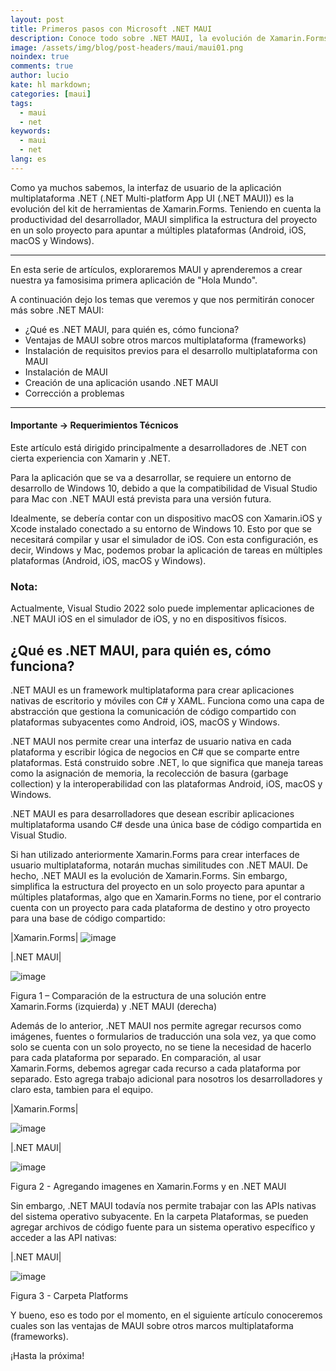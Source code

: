 ```yaml
---
layout: post
title: Primeros pasos con Microsoft .NET MAUI
description: Conoce todo sobre .NET MAUI, la evolución de Xamarin.Forms. - Primer articulo -
image: /assets/img/blog/post-headers/maui/maui01.png
noindex: true
comments: true
author: lucio
kate: hl markdown;
categories: [maui]
tags:
  - maui
  - net
keywords:
  - maui
  - net
lang: es
---
```


Como ya muchos sabemos, la interfaz de usuario de la aplicación multiplataforma .NET (.NET Multi-platform App UI (.NET MAUI)) es la evolución del kit de herramientas de Xamarin.Forms. Teniendo en cuenta la productividad del desarrollador, MAUI simplifica la estructura del proyecto en un solo proyecto para apuntar a múltiples plataformas (Android, iOS, macOS y Windows).

-------------------------------------------------------------------------------

En esta serie de artículos, exploraremos MAUI y aprenderemos a crear nuestra ya famosisima primera aplicación de "Hola Mundo".

A continuación dejo los temas que veremos y que nos permitirán conocer más sobre .NET MAUI:

- ¿Qué es .NET MAUI, para quién es, cómo funciona?
- Ventajas de MAUI sobre otros marcos multiplataforma (frameworks)
- Instalación de requisitos previos para el desarrollo multiplataforma con MAUI
- Instalación de MAUI
- Creación de una aplicación usando .NET MAUI 
- Corrección a problemas

---------------------------------------------------------

#### Importante -> Requerimientos Técnicos

Este artículo está dirigido principalmente a desarrolladores de .NET con cierta experiencia con Xamarin y .NET.

Para la aplicación que se va a desarrollar, se requiere un entorno de desarrollo de Windows 10, debido a que la compatibilidad de Visual Studio para Mac con .NET MAUI está prevista para una versión futura.

Idealmente, se debería contar con un dispositivo macOS con Xamarin.iOS y Xcode instalado conectado a su entorno de Windows 10. Esto por que se necesitará compilar y usar el simulador de iOS. Con esta configuración, es decir, Windows y Mac, podemos probar la aplicación de tareas en múltiples plataformas (Android, iOS, macOS y Windows).
### Nota: 

Actualmente, Visual Studio 2022 solo puede implementar aplicaciones de .NET MAUI iOS en el simulador de iOS, y no en dispositivos físicos.

## ¿Qué es .NET MAUI, para quién es, cómo funciona?
.NET MAUI es un framework multiplataforma para crear aplicaciones nativas de escritorio y móviles con C# y XAML. Funciona como una capa de abstracción que gestiona la comunicación de código compartido con plataformas subyacentes como Android, iOS, macOS y Windows.

.NET MAUI nos permite crear una interfaz de usuario nativa en cada plataforma y escribir lógica de negocios en C# que se comparte entre plataformas. Está construido sobre .NET, lo que significa que maneja tareas como la asignación de memoria, la recolección de basura (garbage collection) y la interoperabilidad con las plataformas Android, iOS, macOS y Windows.

.NET MAUI es para desarrolladores que desean escribir aplicaciones multiplataforma usando C# desde una única base de código compartida en Visual Studio.

Si han utilizado anteriormente Xamarin.Forms para crear interfaces de usuario multiplataforma, notarán muchas similitudes con .NET MAUI. De hecho, .NET MAUI es la evolución de Xamarin.Forms. Sin embargo, simplifica la estructura del proyecto en un solo proyecto para apuntar a múltiples plataformas, algo que en Xamarin.Forms no tiene, por el contrario cuenta con un proyecto para cada plataforma de destino y otro proyecto para una base de código compartido:

|Xamarin.Forms|
![image](/assets/img/blog/tutorials/maui-primeros-pasos/App_Xamarin.jpeg)

|.NET MAUI|

![image](/assets/img/blog/tutorials/maui-primeros-pasos/App_MAUI.jpeg)

Figura 1 – Comparación de la estructura de una solución entre Xamarin.Forms (izquierda) y .NET MAUI (derecha)

Además de lo anterior, .NET MAUI nos permite agregar recursos como imágenes, fuentes o formularios de traducción una sola vez, ya que como solo se cuenta con un solo proyecto, no se tiene la necesidad de hacerlo para cada plataforma por separado. En comparación, al usar Xamarin.Forms, debemos agregar cada recurso a cada plataforma por separado. Esto agrega trabajo adicional para nosotros los desarrolladores y claro esta, tambien para el equipo. 

|Xamarin.Forms|

![image](/assets/img/blog/tutorials/maui-primeros-pasos/XF01.png)

|.NET MAUI|

![image](/assets/img/blog/tutorials/maui-primeros-pasos/MAUI01.png)

Figura 2 - Agregando imagenes en Xamarin.Forms y en .NET MAUI

Sin embargo, .NET MAUI todavía nos permite trabajar con las APIs nativas del sistema operativo subyacente. En la carpeta Plataformas, se pueden agregar archivos de código fuente para un sistema operativo específico y acceder a las API nativas:

|.NET MAUI|

![image](/assets/img/blog/tutorials/maui-primeros-pasos/MAUI02.png)

Figura 3 - Carpeta Platforms

Y bueno, eso es todo por el momento, en el siguiente artículo conoceremos cuales son las ventajas de MAUI sobre otros marcos multiplataforma (frameworks).

¡Hasta la próxima!